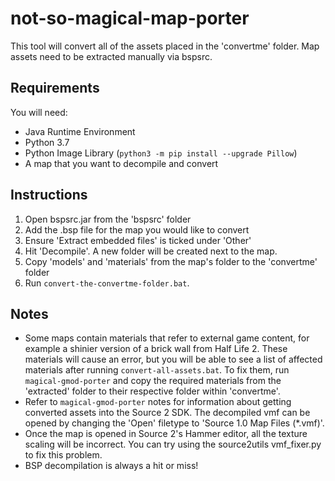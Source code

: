 # not-so-magical-map-porter
This tool will convert all of the assets placed in the 'convertme' folder. Map assets need to be extracted manually via bspsrc.

## Requirements
You will need:
- Java Runtime Environment
- Python 3.7
- Python Image Library (`python3 -m pip install --upgrade Pillow`)
- A map that you want to decompile and convert

## Instructions
1. Open bspsrc.jar from the 'bspsrc' folder
2. Add the .bsp file for the map you would like to convert
3. Ensure 'Extract embedded files' is ticked under 'Other'
4. Hit 'Decompile'. A new folder will be created next to the map.
5. Copy 'models' and 'materials' from the map's folder to the 'convertme' folder
6. Run `convert-the-convertme-folder.bat`.

## Notes
- Some maps contain materials that refer to external game content, for example a shinier version of a brick wall from Half Life 2. These materials will cause an error, but you will be able to see a list of affected materials after running `convert-all-assets.bat`. To fix them, run `magical-gmod-porter` and copy the required materials from the 'extracted' folder to their respective folder within 'convertme'.
- Refer to `magical-gmod-porter` notes for information about getting converted assets into the Source 2 SDK. The decompiled vmf can be opened by changing the 'Open' filetype to 'Source 1.0 Map Files (\*.vmf)'. 
- Once the map is opened in Source 2's Hammer editor, all the texture scaling will be incorrect. You can try using the source2utils vmf_fixer.py to fix this problem.
- BSP decompilation is always a hit or miss!
